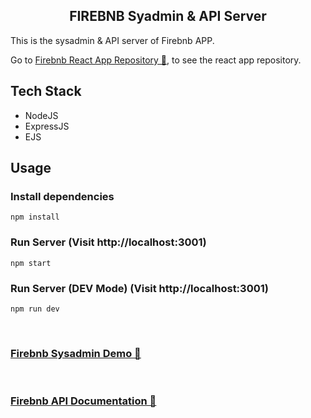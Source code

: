 <h2 align="center"> <strong>FIREBNB Syadmin & API Server</strong></h2>

This is the sysadmin & API server of Firebnb APP.

Go to [Firebnb React App Repository 🔗](https://github.com/metkerr/firebnb-server), to see the react app repository.

## **Tech Stack**

- NodeJS
- ExpressJS
- EJS

## **Usage**

### Install dependencies

```
npm install
```

### Run Server (Visit http://localhost:3001)

```
npm start
```

### Run Server (DEV Mode) (Visit http://localhost:3001)

```
npm run dev
```

<br>

### **[Firebnb Sysadmin Demo 🔗](https://firebnb-sysadmin.herokuapp.com/)**

<br>

### **[Firebnb API Documentation 🔗](https://documenter.getpostman.com/view/12950340/TVRg7A7w#3ac8467e-7e31-439e-9dbb-c03ab8c2dee9)**
